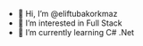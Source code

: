 - 👋 Hi, I’m @eliftubakorkmaz
- 👀 I’m interested in Full Stack
- 🌱 I’m currently learning C# .Net

<!---
eliftubakorkmaz/eliftubakorkmaz is a ✨ special ✨ repository because its `README.md` (this file) appears on your GitHub profile.
You can click the Preview link to take a look at your changes.
--->
